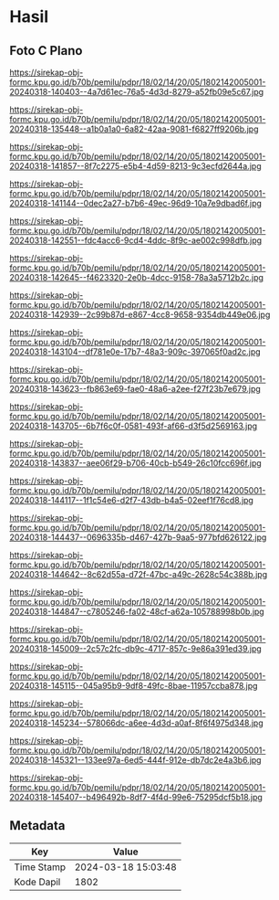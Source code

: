 # Hasil

## Foto C Plano

https://sirekap-obj-formc.kpu.go.id/b70b/pemilu/pdpr/18/02/14/20/05/1802142005001-20240318-140403--4a7d61ec-76a5-4d3d-8279-a52fb09e5c67.jpg

https://sirekap-obj-formc.kpu.go.id/b70b/pemilu/pdpr/18/02/14/20/05/1802142005001-20240318-135448--a1b0a1a0-6a82-42aa-9081-f6827ff9206b.jpg

https://sirekap-obj-formc.kpu.go.id/b70b/pemilu/pdpr/18/02/14/20/05/1802142005001-20240318-141857--8f7c2275-e5b4-4d59-8213-9c3ecfd2644a.jpg

https://sirekap-obj-formc.kpu.go.id/b70b/pemilu/pdpr/18/02/14/20/05/1802142005001-20240318-141144--0dec2a27-b7b6-49ec-96d9-10a7e9dbad6f.jpg

https://sirekap-obj-formc.kpu.go.id/b70b/pemilu/pdpr/18/02/14/20/05/1802142005001-20240318-142551--fdc4acc6-9cd4-4ddc-8f9c-ae002c998dfb.jpg

https://sirekap-obj-formc.kpu.go.id/b70b/pemilu/pdpr/18/02/14/20/05/1802142005001-20240318-142645--f4623320-2e0b-4dcc-9158-78a3a5712b2c.jpg

https://sirekap-obj-formc.kpu.go.id/b70b/pemilu/pdpr/18/02/14/20/05/1802142005001-20240318-142939--2c99b87d-e867-4cc8-9658-9354db449e06.jpg

https://sirekap-obj-formc.kpu.go.id/b70b/pemilu/pdpr/18/02/14/20/05/1802142005001-20240318-143104--df781e0e-17b7-48a3-909c-397065f0ad2c.jpg

https://sirekap-obj-formc.kpu.go.id/b70b/pemilu/pdpr/18/02/14/20/05/1802142005001-20240318-143623--fb863e69-fae0-48a6-a2ee-f27f23b7e679.jpg

https://sirekap-obj-formc.kpu.go.id/b70b/pemilu/pdpr/18/02/14/20/05/1802142005001-20240318-143705--6b7f6c0f-0581-493f-af66-d3f5d2569163.jpg

https://sirekap-obj-formc.kpu.go.id/b70b/pemilu/pdpr/18/02/14/20/05/1802142005001-20240318-143837--aee06f29-b706-40cb-b549-26c10fcc696f.jpg

https://sirekap-obj-formc.kpu.go.id/b70b/pemilu/pdpr/18/02/14/20/05/1802142005001-20240318-144117--1f1c54e6-d2f7-43db-b4a5-02eef1f76cd8.jpg

https://sirekap-obj-formc.kpu.go.id/b70b/pemilu/pdpr/18/02/14/20/05/1802142005001-20240318-144437--0696335b-d467-427b-9aa5-977bfd626122.jpg

https://sirekap-obj-formc.kpu.go.id/b70b/pemilu/pdpr/18/02/14/20/05/1802142005001-20240318-144642--8c62d55a-d72f-47bc-a49c-2628c54c388b.jpg

https://sirekap-obj-formc.kpu.go.id/b70b/pemilu/pdpr/18/02/14/20/05/1802142005001-20240318-144847--c7805246-fa02-48cf-a62a-105788998b0b.jpg

https://sirekap-obj-formc.kpu.go.id/b70b/pemilu/pdpr/18/02/14/20/05/1802142005001-20240318-145009--2c57c2fc-db9c-4717-857c-9e86a391ed39.jpg

https://sirekap-obj-formc.kpu.go.id/b70b/pemilu/pdpr/18/02/14/20/05/1802142005001-20240318-145115--045a95b9-9df8-49fc-8bae-11957ccba878.jpg

https://sirekap-obj-formc.kpu.go.id/b70b/pemilu/pdpr/18/02/14/20/05/1802142005001-20240318-145234--578066dc-a6ee-4d3d-a0af-8f6f4975d348.jpg

https://sirekap-obj-formc.kpu.go.id/b70b/pemilu/pdpr/18/02/14/20/05/1802142005001-20240318-145321--133ee97a-6ed5-444f-912e-db7dc2e4a3b6.jpg

https://sirekap-obj-formc.kpu.go.id/b70b/pemilu/pdpr/18/02/14/20/05/1802142005001-20240318-145407--b496492b-8df7-4f4d-99e6-75295dcf5b18.jpg


## Metadata

| Key        | Value               |
| ---------- | ------------------- |
| Time Stamp | 2024-03-18 15:03:48 |
| Kode Dapil | 1802                |



